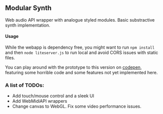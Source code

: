 ## Modular Synth

Web audio API wrapper with analogue styled modules.
Basic substractive synth implementation.

#### Usage

While the webapp is dependency free, you might want to run `npm install` and then `node liteserver.js` to run local and avoid CORS issues with static files.

You can play around with the prototype to this version on [codepen](https://codepen.io/Helmholtz/pen/YZpQXg), featuring some horrible code and some features not yet implemented here.

### A list of TODOs:
- Add touch/mouse control and a sleek UI
- Add WebMidiAPI wrappers
- Change canvas to WebGL. Fix some video performance issues.
